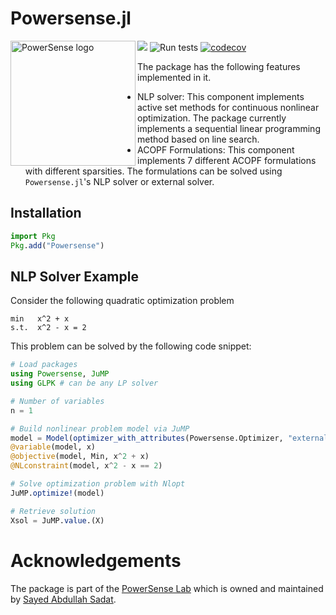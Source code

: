 # Powersense.jl

<img src="https://powersense.github.io//assets/Powersense_logo.png" align="left" width="200" alt="PowerSense logo">

<a href="https://www.powersense.io/)"><img src="https://img.shields.io/badge/powered%20by-PowerSENSE-blue"/></a>
![Run tests](https://github.com/PowerSense/Powersense.jl/workflows/Run%20tests/badge.svg?branch=master)
[![codecov](https://codecov.io/gh/PowerSense/Powersense.jl/branch/master/graph/badge.svg?token=SUH4VPE41D)](https://codecov.io/gh/PowerSense/Powersense.jl)
<!-- [![Documentation](https://github.com/PowerSense/Powersense.jl/workflows/Documentation/badge.svg)](https://www.powersense.io/) -->

The package has the following features implemented in it.

- NLP solver: This component implements active set methods for continuous nonlinear optimization. The package currently implements a sequential linear programming method based on line search.
- ACOPF Formulations: This component implements 7 different ACOPF formulations with different sparsities. The formulations can be solved using `Powersense.jl`'s NLP solver or external solver.


## Installation

```julia
import Pkg
Pkg.add("Powersense")
```



## NLP Solver Example

Consider the following quadratic optimization problem

```
min   x^2 + x 
s.t.  x^2 - x = 2
```

This problem can be solved by the following code snippet:
```julia
# Load packages
using Powersense, JuMP
using GLPK # can be any LP solver

# Number of variables
n = 1

# Build nonlinear problem model via JuMP
model = Model(optimizer_with_attributes(Powersense.Optimizer, "external_optimizer" => GLPK.Optimizer))
@variable(model, x)
@objective(model, Min, x^2 + x)
@NLconstraint(model, x^2 - x == 2)

# Solve optimization problem with Nlopt
JuMP.optimize!(model)

# Retrieve solution
Xsol = JuMP.value.(X)
```

# Acknowledgements

The package is part of the [PowerSense Lab](https://www.powersense.io/) which is owned and maintained by [Sayed Abdullah Sadat](https://www.sayedsadat.com/).
